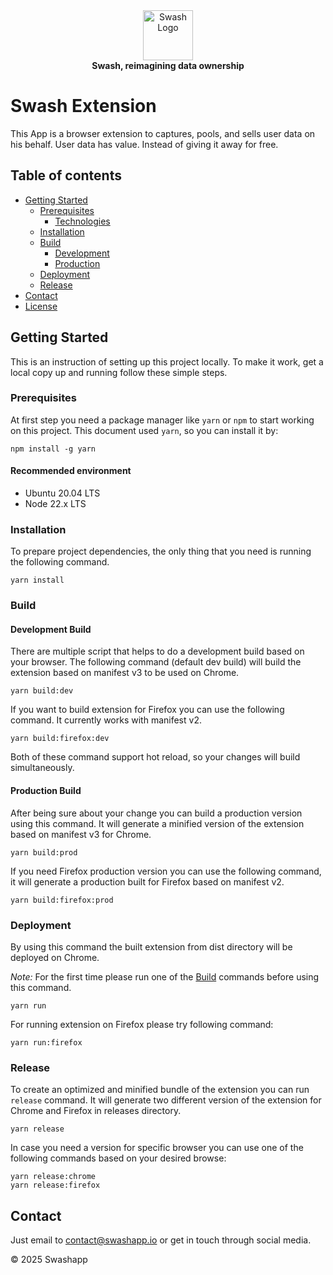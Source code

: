 <div align="center">
    <a href="https://swashapp.io/" target="blank">
        <img src="https://swashapp.io/static/images/logo/swash/s-logo.svg" width="80" alt="Swash Logo" />
    </a>
</div>
<div align="center">
    <b>Swash, reimagining data ownership</b>
</div>

# Swash Extension

This App is a browser extension to captures, pools, and sells user data on his behalf. User data has value. Instead of giving it away for free.

## Table of contents

- [Getting Started](#getting-started)
  - [Prerequisites](#prerequisites)
    - [Technologies](#technologies)
  - [Installation](#installation)
  - [Build](#build)
    - [Development](#development-build)
    - [Production](#production-build)
  - [Deployment](#deployment)
  - [Release](#release)
- [Contact](#contact)
- [License](#license)

## Getting Started

This is an instruction of setting up this project locally. To make it work, get a local copy up and running follow these simple steps.

### Prerequisites

At first step you need a package manager like `yarn` or `npm` to start working on this project. This document used `yarn`, so you can install it by:

```
npm install -g yarn
```

#### Recommended environment

- Ubuntu 20.04 LTS
- Node 22.x LTS

### Installation

To prepare project dependencies, the only thing that you need is running the following command.

```
yarn install
```

### Build

#### Development Build

There are multiple script that helps to do a development build based on your browser. The following command (default dev build) will build the extension based on manifest v3 to be used on Chrome.

```
yarn build:dev
```

If you want to build extension for Firefox you can use the following command. It currently works with manifest v2.

```
yarn build:firefox:dev
```

Both of these command support hot reload, so your changes will build simultaneously.

#### Production Build

After being sure about your change you can build a production version using this command. It will generate a minified version of the extension based on manifest v3 for Chrome. 

```
yarn build:prod
```

If you need Firefox production version you can use the following command, it will generate a production built for Firefox based on manifest v2.

```
yarn build:firefox:prod
```

### Deployment

By using this command the built extension from dist directory will be deployed on Chrome. 

_Note:_ For the first time please run one of the [Build](#build) commands before using this command.

```
yarn run
```

For running extension on Firefox please try following command: 

```
yarn run:firefox
```

### Release

To create an optimized and minified bundle of the extension you can run `release` command. It will generate two different version of the extension for Chrome and Firefox in releases directory.

```
yarn release
```

In case you need a version for specific browser you can use one of the following commands based on your desired browse:

```
yarn release:chrome
yarn release:firefox
```

## Contact

Just email to contact@swashapp.io or get in touch through social media.

© 2025 Swashapp
